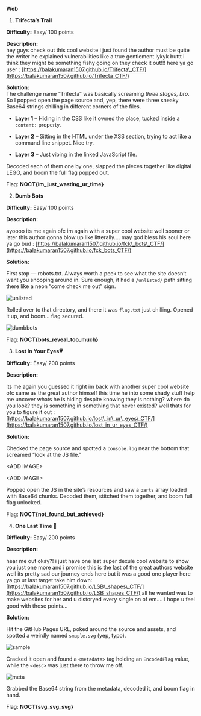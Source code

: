 **Web**

1. **Trifecta’s Trail**

**Difficulty:** Easy/ 100 points

**Description:**  
hey guys check out this cool website i just found the author must be quite the writer he explained vulnerabilities like a true gentlement iykyk buttt i think they might be something fishy going on they check it out\!\!\! here ya go user : [https://balakumaran1507.github.io/Trifecta\_CTF/](https://balakumaran1507.github.io/Trifecta_CTF/)

**Solution:**  
The challenge name “Trifecta” was basically screaming *three stages, bro*. So I popped open the page source and, yep, there were three sneaky Base64 strings chilling in different corners of the files.

* **Layer 1** – Hiding in the CSS like it owned the place, tucked inside a `content:` property.

* **Layer 2** – Sitting in the HTML under the XSS section, trying to act like a command line snippet. Nice try.

* **Layer 3** – Just vibing in the linked JavaScript file.

Decoded each of them one by one, slapped the pieces together like digital LEGO, and boom the full flag popped out.

Flag: **NOCT{im\_just\_wasting\_ur\_time}**

2. **Dumb Bots**

**Difficulty:** Easy/ 100 points

**Description:**

ayoooo its me again ofc im again with a super cool website well sooner or later this author gonna blow up like litterally.... may god bless his soul here ya go bud : [https://balakumaran1507.github.io/fck\_bots\_CTF/](https://balakumaran1507.github.io/fck_bots_CTF/)

**Solution:**

First stop — robots.txt. Always worth a peek to see what the site doesn’t want you snooping around in. Sure enough, it had a `/unlisted/` path sitting there like a neon “come check me out” sign.

![unlisted](https://github.com/user-attachments/assets/cc34185f-c1df-4503-96ca-71d3934cafcb)

Rolled over to that directory, and there it was `flag.txt` just chilling. Opened it up, and boom… flag secured.

![dumbbots](https://github.com/user-attachments/assets/7b785ee7-8be2-473b-93c4-2e6430336811)

Flag: **NOCT{bots\_reveal\_too\_much}**

3. **Lost In Your Eyes💗**

**Difficulty:** Easy/ 200 points

**Description:**

its me again you guessed it right im back with another super cool website ofc same as the great author himself this time he into some shady stuff help me uncover whats he is hiding despite knowing they is nothing? where do you look? they is something in something that never existed? well thats for you to figure it out : [https://balakumaran1507.github.io/lost\_in\_ur\_eyes\_CTF/](https://balakumaran1507.github.io/lost_in_ur_eyes_CTF/)

**Solution:**

Checked the page source and spotted a `console.log` near the bottom that screamed “look at the JS file.”

\<ADD IMAGE\>

\<ADD IMAGE\>

Popped open the JS in the site’s resources and saw a `parts` array loaded with Base64 chunks. Decoded them, stitched them together, and boom  full flag unlocked.

Flag: **NOCT{not\_found\_but\_achieved}**

4. **One Last Time 🥂**

**Difficulty:** Easy/ 200 points

**Description:** 

hear me out okay?\! i just have one last super dexule cool website to show you just one more and i promise this is the last of the great authors website well its pretty sad our journey ends here but it was a good one player here ya go ur last target take him down: [https://balakumaran1507.github.io/LSB\_shapes\_CTF/](https://balakumaran1507.github.io/LSB_shapes_CTF/) all he wanted was to make websites for her and u distoryed every single on of em.... i hope u feel good with those points...

**Solution:**

Hit the GitHub Pages URL, poked around the source and assets, and spotted a weirdly named `smaple.svg` (yep, typo).

![sample](https://github.com/user-attachments/assets/05d82314-7c3a-440e-b780-01ffdb51deaf)

Cracked it open and found a `<metadata>` tag holding an `EncodedFlag` value, while the `<desc>` was just there to throw me off.

![meta](https://github.com/user-attachments/assets/b2dec508-fa3a-4fa0-8de0-b16ce206e042)

Grabbed the Base64 string from the metadata, decoded it, and boom flag in hand.

Flag: **NOCT{svg\_svg\_svg}**

